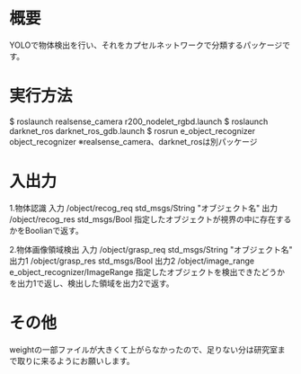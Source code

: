 # 概要
YOLOで物体検出を行い、それをカプセルネットワークで分類するパッケージです。

# 実行方法
$ roslaunch realsense_camera r200_nodelet_rgbd.launch
$ roslaunch darknet_ros darknet_ros_gdb.launch 
$ rosrun e_object_recognizer object_recognizer
※realsense_camera、darknet_rosは別パッケージ

# 入出力
1.物体認識
入力 /object/recog_req std_msgs/String "オブジェクト名"
出力 /object/recog_res std_msgs/Bool
指定したオブジェクトが視界の中に存在するかをBoolianで返す。

2.物体画像領域検出
入力  /object/grasp_req std_msgs/String "オブジェクト名"
出力1 /object/grasp_res std_msgs/Bool
出力2 /object/image_range e_object_recognizer/ImageRange
指定したオブジェクトを検出できたどうかを出力1で返し、検出した領域を出力2で返す。

# その他
weightの一部ファイルが大きくて上がらなかったので、足りない分は研究室まで取りに来るようにお願いします。